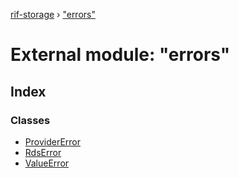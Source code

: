 [rif-storage](../README.md) › ["errors"](_errors_.md)

# External module: "errors"

## Index

### Classes

* [ProviderError](../classes/_errors_.providererror.md)
* [RdsError](../classes/_errors_.rdserror.md)
* [ValueError](../classes/_errors_.valueerror.md)
